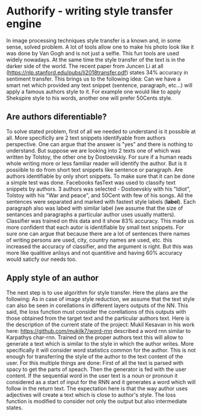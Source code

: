 # Authorify - writing style transfer engine

In image processing techniques style transfer is a known and, in some sense, solved problem. A lot of tools allow one to make his photo look like it was done by Van Gogh and is not just a selfie. This fun tools are used widely nowadays. At the same time the style transfer of the text is in the darker side of the world. The recent paper from Juncen Li at all (https://nlp.stanford.edu/pubs/li2018transfer.pdf) states 34% accuracy in sentiment transfer. 
This brings us to the following idea:
Can we have a smart net which provided any text snippet (sentence, paragraph, etc...) will apply a famous authors style to it.
For example one would like to apply Shekspire style to his words, another one will prefer 50Cents style.

## Are authors diferentiable?

To solve stated problem, first of all we needed to understand is it possible at all. More specificlly are 2 text snippets identifyable from authors perspective. One can argue that the answer is "yes" and there is nothing to understand. But suppose we are looking into 2 texts one of which was written by Tolstoy, the other one by Dostoevskiy. For sure if a human reads whole writing more or less familiar reader will identify the author. But is it possiible to do from short text snippets like sentence or paragraph. Are authors identifiable by only short snippets. To make sure that it can be done a simple test was done.
Facebooks fasText was used to classify text snippets by authors. 3 authors was selected - Dostoevskiy with his "Idiot", Tolstoy with his "War and peace", and 50Cent with few of his songs. All the sentences were separated and marked with fastext style labels (__label__). Each paragraph also was labed with similar label (we assume that the size of sentances and paragraphs a particular author uses usually matters). Classifier was trained on this data and it show 83% accuracy. This made us more confident that each autor is identifiable by small text snippets. For sure one can argue that because there are a lot of sentences there names of writing persons are used, city, country names are used, etc. this increased the accuracy of classifier, and the argument is right. But this was more like qualitive anlisys and not quantitive and having 60% accuracy would saticfy our needs too.

## Apply style of an author

The next step is to use algorithm for style transfer. Here the plans are the following:
As in case of image style reduction, we assume that the text style can also be seen in corellations in different layers outputs of the NN. This said, the loss function must consider the corellations of this outputs with those obtained from the target text and the particular authors text. 
Here is the description of the current state of the project:
Mukil Kesavan in his work here: https://github.com/mukilk7/word-rnn described a word rnn similar to Karpathys char-rnn.
Trained on the proper authors text this will allow to generate a text which is similar to the style in which the author writes. More specifically it will consider word statistics common for the author.
This is not enough for transferring the style of the author to the text content of the user. For this multiple things are done:
First of all the text is parsed with spacy to get the parts of speach. Then the generator is fed with the user content. If the sequential word in the user text is a noun or pronoun it considered as a start of input for the RNN and it generates a word which will follow in the return text. The expectation here is that the way author uses adjectives will create a text which is close to author's style.
The loss function is modified to consider not only the output but also intermediate states.
